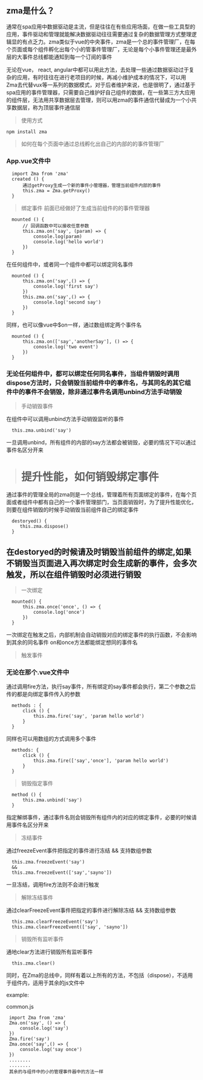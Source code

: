 ## zma是什么？

通常在spa应用中数据驱动是主流，但是往往在有些应用场面，在做一些工具型的应用，事件驱动和管理就能解决数据驱动往往需要通过复杂的数据管理方式整理逻辑显的有点乏力。zma类似于vue的中央事件，zma是一个总的事件管理厂，在每个页面或每个组件孵化出每个小的管事件管理厂，无论是每个小事件管理还是最外层的大事件总线都能通知到每一个订阅的事件

无论在vue， react, angular中都可以用此方法，去处理一些通过数据驱动过于复杂的应用，有时往往在进行老项目的时候，再减小维护成本的情况下，可以用Zma去代替vux等一系列的数据模式，对于后者维护来说，也是很明了，通过基于spa应用的事件管理器，只需要自己维护好自己组件的数据，在一些第三方大应用的组件层，无法用共享数据层去管理，则可以用zma的事件通信代替成为一个小共享数据层，称为顶层事件通信层

> 使用方式

`npm install zma`



>如何在每个页面中通过总线孵化出自己的内部的的事件管理厂

### App.vue文件中

```
  import Zma from 'zma'
  created () {
      通过getProxy生成一个新的事件小管理器，管理当前组件内部的事件
      this.zma = Zma.getProxy() 
  }
```

> 绑定事件
前面已经做好了生成当前组件的的事件管理器  

```
  mounted () {
      // 回调函数中可以接收任意参数
      this.zma.on('say', (param) => {
          console.log(param)
          console.log('hello world')
      })
  }
```
在任何组件中，或者同一个组件中都可以绑定同名事件
```
  mounted () {
      this.zma.on('say',() => {
          console.log('first say')
      })
      this.zma.on('say',() => {
          console.log('second say')
      })
  }
```
同样，也可以像vue中$on一样，通过数组绑定两个事件名
````
  mounted () {
      this.zma.on(['say','anotherSay'], () => {
          conosle.log('two event')
      })
  }
````
### 无论任何组件中，都可以绑定任何同名事件，当组件销毁时调用dispose方法时，只会销毁当前组件中的事件名，与其同名的其它组件中的事件不会销毁，除非通过事件名调用unbind方法手动销毁

> 手动销毁事件

在组件中可以调用unbind方法手动销毁监听的事件

```
  this.zma.unbind('say')
```
一旦调用unbind，所有组件的内部的say方法都会被销毁，必要的情况下可以通过事件名区分开来

> # 提升性能，如何销毁绑定事件

通过事件的管理全局的zma则是一个总线，管理着所有页面绑定的事件，在每个页面或者组件中都有自己的一个事件管理部门，当页面销毁时，为了提升性能优化，则要在组件销毁的时候手动销毁当前组件自己的绑定事件
```
  destoryed() {
     this.zma.dispose()
  }
```
## 在destoryed的时候请及时销毁当前组件的绑定,如果不销毁当页面进入再次绑定时会生成新的事件，会多次触发，所以在组件销毁时必须进行销毁


> 一次绑定


```
  mounted() {
      this.zma.once('once', () => {
          console.log('once')
      })
  }
```



一次绑定在触发之后，内部机制会自动销毁对应的绑定事件的执行函数，不会影响到其余的同名事件 on和once方法都能绑定想同的事件名


> 触发事件

### 无论在那个.vue文件中

通过调用fire方法，执行say事件，所有绑定的say事件都会执行，第二个参数之后传的都是向绑定事件传入的参数
```
  methods : {
      click () {
          this.zma.fire('say', 'param hello world')
      }
  }
```
同样也可以用数组的方式调用多个事件
```
  methods: {
      click () {
          this.zma.fire(['say','once'], 'param hello world')
      }
  }
```


> 销毁指定事件

```
  method () {
      this.zma.unbind('say')
  }
```
指定解绑事件，通过事件名则会销毁所有组件内的对应的绑定事件，必要的时候请用事件名区分开来


> 冻结事件

通过freezeEvent事件把指定的事件进行冻结
&& 支持数组参数

```
  this.zma.freezeEvent('say')
  &&
  this.zma.freezeEvent(['say','sayno'])
```

一旦冻结，调用fire方法则不会进行触发

> 解除冻结事件

通过clearFreezeEvent事件把指定的事件进行解除冻结
&& 支持数组参数
````
  this.zma.clearFreezeEvent('say')
  this.zma.clearFreezeEvent(['say', 'sayno'])
````
> 销毁所有监听事件

通地clear方法进行销毁所有监听事件
```
  this.zma.clear()
```

同时，在Zma的总线中，同样有着以上所有的方法，不包括（dispose），不适用于组件内，适用于其余的js文件中

example:

common.js
```
 import Zma from 'zma'
 Zma.on('say', () => {
     console.log('say')
 })
 Zma.fire('say')
 Zma.once('say',() => {
     console.log('say once')
 })
 ........
 ........
 其余的与组件中的小的管理事件器中的方法一样
```






